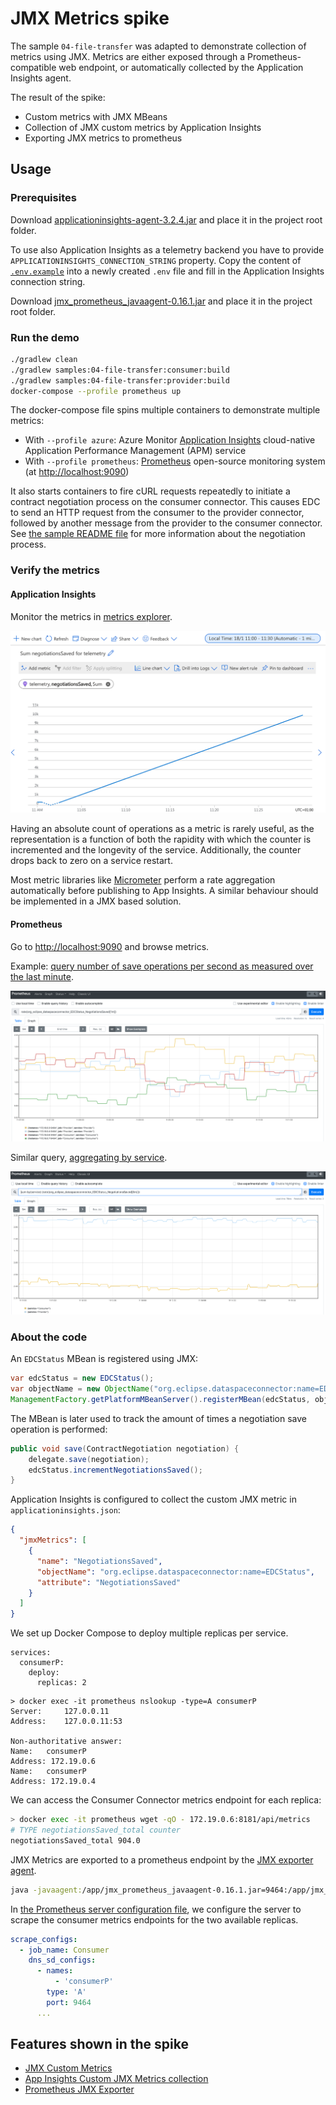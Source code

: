 # JMX Metrics spike

The sample `04-file-transfer` was adapted to demonstrate collection of metrics using JMX. Metrics are either exposed through a Prometheus-compatible web endpoint, or automatically collected by the Application Insights agent.

The result of the spike:

- Custom metrics with JMX MBeans 
- Collection of JMX custom metrics by Application Insights
- Exporting JMX metrics to prometheus

## Usage

### Prerequisites

Download [applicationinsights-agent-3.2.4.jar](https://docs.microsoft.com/en-us/azure/azure-monitor/app/java-in-process-agent#download-the-jar-file) and place it in the project root folder.

To use also Application Insights as a telemetry backend you have to provide `APPLICATIONINSIGHTS_CONNECTION_STRING` property. Copy the content of [`.env.example`](./.env.example) into a newly created `.env` file and fill in the Application Insights connection string.

Download [jmx_prometheus_javaagent-0.16.1.jar](https://repo1.maven.org/maven2/io/prometheus/jmx/jmx_prometheus_javaagent/0.16.1/jmx_prometheus_javaagent-0.16.1.jar) and place it in the project root folder.

### Run the demo

```bash
./gradlew clean
./gradlew samples:04-file-transfer:consumer:build
./gradlew samples:04-file-transfer:provider:build
docker-compose --profile prometheus up
```

The docker-compose file spins multiple containers to demonstrate multiple metrics:
- With `--profile azure`: Azure Monitor [Application Insights](https://docs.microsoft.com/azure/azure-monitor/app/app-insights-overview) cloud-native Application Performance Management (APM) service
- With `--profile prometheus`:  [Prometheus](https://prometheus.io/) open-source monitoring system (at [http://localhost:9090](http://localhost:9090))

It also starts containers to fire cURL requests repeatedly to initiate a contract negotiation process on the consumer connector. This causes EDC to send an HTTP request from the consumer to the provider connector, followed by another message from the provider to the consumer connector. See [the sample README file](samples/04-file-transfer//README.md) for more information about the negotiation process.

### Verify the metrics

#### Application Insights

Monitor the metrics in [metrics explorer](https://docs.microsoft.com/en-us/azure/azure-monitor/essentials/metrics-getting-started).

![App Insights metric](.attachments/app_insights.png)

Having an absolute count of operations as a metric is rarely useful, as the representation is a function of both the rapidity with which the counter is incremented and the longevity of the service. Additionally, the counter drops back to zero on a service restart.

Most metric libraries like [Micrometer](https://micrometer.io/docs/concepts#rate-aggregation) perform a rate aggregation automatically before publishing to App Insights. A similar behaviour should be implemented in a JMX based solution.

#### Prometheus

Go to [http://localhost:9090](http://localhost:9090) and browse metrics.

Example: [query number of save operations per second as measured over the last minute](http://localhost:9090/graph?g0.expr=rate(org_eclipse_dataspaceconnector_EDCStatus_NegotiationsSaved%5B1m%5D)&g0.tab=0&g0.stacked=0&g0.show_exemplars=0&g0.range_input=5m).

![Prometheus metric](.attachments/prometheus.png)

Similar query, [aggregating by service](http://localhost:9090/graph?g0.expr=sum%20by%28service%29%20%28rate%28org_eclipse_dataspaceconnector_EDCStatus_NegotiationsSaved%5B5m%5D%29%29&g0.tab=0&g0.stacked=0&g0.show_exemplars=0&g0.range_input=5m).

![Prometheus metric](.attachments/prometheus-sum.png)

### About the code

An `EDCStatus` MBean is registered using JMX: 

```java
var edcStatus = new EDCStatus();
var objectName = new ObjectName("org.eclipse.dataspaceconnector:name=EDCStatus");
ManagementFactory.getPlatformMBeanServer().registerMBean(edcStatus, objectName);
```

The MBean is later used to track the amount of times a negotiation save operation is performed:

```java
public void save(ContractNegotiation negotiation) {
    delegate.save(negotiation);
    edcStatus.incrementNegotiationsSaved();
}
```
Application Insights is configured to collect the custom JMX metric in `applicationinsights.json`:

```json
{
  "jmxMetrics": [
    {
      "name": "NegotiationsSaved",
      "objectName": "org.eclipse.dataspaceconnector:name=EDCStatus",
      "attribute": "NegotiationsSaved"
    }
  ]
}
```
We set up Docker Compose to deploy multiple replicas per service.

```
services:
  consumerP:
    deploy:
      replicas: 2
```

```
> docker exec -it prometheus nslookup -type=A consumerP
Server:		127.0.0.11
Address:	127.0.0.11:53

Non-authoritative answer:
Name:	consumerP
Address: 172.19.0.6
Name:	consumerP
Address: 172.19.0.4
```

We can access the Consumer Connector metrics endpoint for each replica:

```sh
> docker exec -it prometheus wget -qO - 172.19.0.6:8181/api/metrics                                                                                                            # HELP negotiationsSaved_total  
# TYPE negotiationsSaved_total counter
negotiationsSaved_total 904.0
```

JMX Metrics are exported to a prometheus endpoint by the [JMX exporter agent](https://github.com/prometheus/jmx_exporter). 

```bash
java -javaagent:/app/jmx_prometheus_javaagent-0.16.1.jar=9464:/app/jmx_prometheus_config.yaml
```

In [the Prometheus server configuration file](prometheus/prometheus.yml), we configure the server to scrape the consumer metrics endpoints for the two available replicas.

```yaml
scrape_configs:
  - job_name: Consumer
    dns_sd_configs:
      - names:
          - 'consumerP'
        type: 'A'
        port: 9464
      ...
```

## Features shown in the spike

- [JMX Custom Metrics](https://sysdig.com/blog/jmx-monitoring-custom-metrics/)
- [App Insights Custom JMX Metrics collection](https://docs.microsoft.com/en-us/azure/azure-monitor/app/java-standalone-config#jmx-metrics)
- [Prometheus JMX Exporter](https://github.com/prometheus/jmx_exporter)
